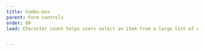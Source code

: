 ```yaml
---
title: Combo-box
parent: Form controls
order: 09
lead: Character count helps users select an item from a large list of options.


---
```

